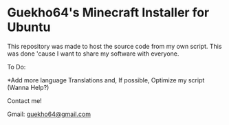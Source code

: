 # Guekho64's Minecraft Installer for Ubuntu
This repository was made to host the source code from my own script. This was done 'cause I want to share my software with everyone.

To Do:

*Add more language Translations and, If possible, Optimize my script (Wanna Help?)

Contact me!

Gmail: guekho64@gmail.com
